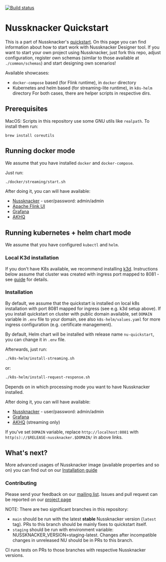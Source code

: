 [![Build status](https://github.com/touk/nussknacker-quickstart/workflows/CI/badge.svg)](https://github.com/touk/nussknacker-quickstart/actions?query=workflow%3A%22CI%22)

# Nussknacker Quickstart

This is a part of Nussknacker's [quickstart](https://nussknacker.io/quickstart/docker).
On this page you can find information about how to start work with Nussknacker Designer tool.
If you want to start your own project using Nussknacker, just fork this repo, adjust configuration,
register own schemas (similar to those available at `./common/schemas`) and start designing own scenarios!

Available showcases:
- `docker-compose` based (for Flink runtime), in `docker` directory
- Kubernetes and helm based (for streaming-lite runtime), in `k8s-helm` directory
For both cases, there are helper scripts in respective dirs.

## Prerequisites

MacOS: Scripts in this repository use some GNU utils like `realpath`. To install them run:
```shell
brew install coreutils
```

## Running docker mode

We assume that you have installed `docker` and `docker-compose`.

Just run:
```bash
./docker/streaming/start.sh
``` 

After doing it, you can will have available:
* [Nussknacker](http://localhost:8081/) - user/password: admin/admin
* [Apache Flink UI](http://localhost:8081/flink/)
* [Grafana](http://localhost:8081/grafana/)
* [AKHQ](http://localhost:8081/akhq/)

## Running kubernetes + helm chart mode

We assume that you have configured `kubectl` and `helm`. 

### Local K3d installation
If you don't have K8s available, we recommend installing [k3d](https://k3d.io/).
Instructions below assume that cluster was created with ingress port mapped to 8081 - see [guide](https://k3d.io/v5.0.0/usage/exposing_services/#1-via-ingress-recommended) for details.

### Installation

By default, we assume that the quickstart is installed on local k8s installation with port 8081 mapped for ingress (see e.g. k3d setup above).
If you install quickstart on cluster with public domain available, set `DOMAIN` variable in `.env` file to your domain, see also `k8s-helm/values.yaml` for more ingress configuration (e.g. certificate management).

By default, Helm chart will be installed with release name `nu-quickstart`, you can change it in `.env` file. 

Afterwards, just run:
```bash
./k8s-helm/install-streaming.sh
``` 
or:
```bash
./k8s-helm/install-request-response.sh
``` 
Depends on in which processing mode you want to have Nussknacker installed. 

After doing it, you can will have available:
* [Nussknacker](http://localhost:8081/) - user/password: admin/admin
* [Grafana](http://localhost:8081/grafana/)
* [AKHQ](http://localhost:8081/akhq/) (streaming only)

If you've set `DOMAIN` variable, replace `http://localhost:8081` with `http(s)://$RELEASE-nussknacker.$DOMAIN/` in above links. 


## What's next?

More advanced usages of Nussknacker image (available properties and so on) you can find out on our [Installation guide](https://docs.nussknacker.io/docs/next/installation_configuration_guide/Installation)

### Contributing

Please send your feedback on our [mailing list](https://groups.google.com/g/nussknacker).
Issues and pull request can be reported on our [project page](https://github.com/TouK/nussknacker)

NOTE: There are two significant branches in this repository:
- `main` should be run with the latest __stable__ Nussknacker version (`latest` tag). PRs to this branch should be mainly fixes to quickstart itself.
- `staging` should be run with environment variable: NUSSKNACKER_VERSION=staging-latest.
Changes after incompatible changes in unreleased NU should be in PRs to this branch.

CI runs tests on PRs to those branches with respective Nussknacker versions.